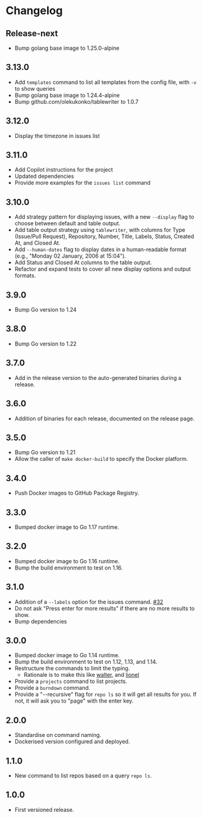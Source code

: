 # Changelog

## Release-next

- Bump golang base image to 1.25.0-alpine

## 3.13.0

- Add `templates` command to list all templates from the config file, with `-v` to show queries
- Bump golang base image to 1.24.4-alpine
- Bump github.com/olekukonko/tablewriter to 1.0.7

## 3.12.0

- Display the timezone in issues list

## 3.11.0

- Add Copilot instructions for the project
- Updated dependencies
- Provide more examples for the `issues list` command

## 3.10.0

- Add strategy pattern for displaying issues, with a new `--display` flag to choose between default and table output.
- Add table output strategy using `tablewriter`, with columns for Type (Issue/Pull Request), Repository, Number, Title, Labels, Status, Created At, and Closed At.
- Add `--human-dates` flag to display dates in a human-readable format (e.g., "Monday 02 January, 2006 at 15:04").
- Add Status and Closed At columns to the table output.
- Refactor and expand tests to cover all new display options and output formats.

## 3.9.0

- Bump Go version to 1.24

## 3.8.0

- Bump Go version to 1.22

## 3.7.0

- Add in the release version to the auto-generated binaries during a release.

## 3.6.0

- Addition of binaries for each release, documented on the release page.

## 3.5.0

- Bump Go version to 1.21
- Allow the caller of `make docker-build` to specify the Docker platform.

## 3.4.0

- Push Docker images to GitHub Package Registry.

## 3.3.0

- Bumped docker image to Go 1.17 runtime.

## 3.2.0

- Bumped docker image to Go 1.16 runtime.
- Bump the build environment to test on 1.16.

## 3.1.0

- Addition of a `--labels` option for the issues command. [#32](https://github.com/benmatselby/hagen/pull/32)
- Do not ask "Press enter for more results" if there are no more results to show.
- Bump dependencies

## 3.0.0

- Bumped docker image to Go 1.14 runtime.
- Bump the build environment to test on 1.12, 1.13, and 1.14.
- Restructure the commands to limit the typing.
  - Rationale is to make this like [walter](http://github.com/benmatselby/walter), and [lionel](http://github.com/benmatselby/lionel)
- Provide a `projects` command to list projects.
- Provide a `burndown` command.
- Provide a "--recursive" flag for `repo ls` so it will get all results for you. If not, it will ask you to "page" with the enter key.

## 2.0.0

- Standardise on command naming.
- Dockerised version configured and deployed.

## 1.1.0

- New command to list repos based on a query `repo ls`.

## 1.0.0

- First versioned release.
